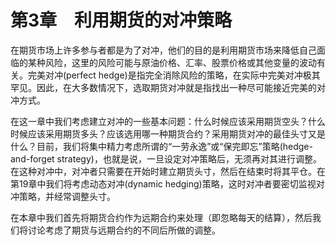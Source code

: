 # 第3章　利用期货的对冲策略

在期货市场上许多参与者都是为了对冲，他们的目的是利用期货市场来降低自己面临的某种风险，这里的风险可能与原油价格、汇率、股票价格或其他变量的波动有关。完美对冲(perfect hedge)是指完全消除风险的策略，在实际中完美对冲极其罕见。因此，在大多数情况下，选取期货对冲就是指找出一种尽可能接近完美的对冲方式。

在这一章中我们考虑建立对冲的一些基本问题：什么时候应该采用期货空头？什么时候应该采用期货多头？应该选用哪一种期货合约？采用期货对冲的最佳头寸又是什么？目前，我们将集中精力考虑所谓的“一劳永逸”或“保完即忘”策略(hedge-and-forget strategy)，也就是说，一旦设定对冲策略后，无须再对其进行调整。在这种对冲中，对冲者只需要在开始时建立期货头寸，然后在结束时将其平仓。在第19章中我们将考虑动态对冲(dynamic hedging)策略，这时对冲者要密切监视对冲策略，并经常调整头寸。

在本章中我们首先将期货合约作为远期合约来处理（即忽略每天的结算），然后我们将讨论考虑了期货与远期合约的不同后所做的调整。